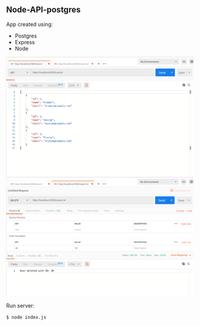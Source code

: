 ## Node-API-postgres

App created using:
- Postgres
- Express
- Node

![get](get.png)
![delete](delete.png)

Run server:
```
$ node index.js
```